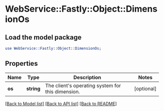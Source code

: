 # WebService::Fastly::Object::DimensionOs

## Load the model package
```perl
use WebService::Fastly::Object::DimensionOs;
```

## Properties
Name | Type | Description | Notes
------------ | ------------- | ------------- | -------------
**os** | **string** | The client&#39;s operating system for this dimension. | [optional] 

[[Back to Model list]](../README.md#documentation-for-models) [[Back to API list]](../README.md#documentation-for-api-endpoints) [[Back to README]](../README.md)


